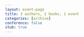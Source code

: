 ```yaml
---
layout: event-page
title: 3 authors, 2 books, 1 event
categories: [archive]
conference: false
stub: true
---
```




